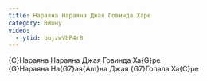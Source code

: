 ```yaml
---
title: Нараяна Нараяна Джая Говинда Харе
category: Вишну
video:
  - ytid: bujzwVbP4r8
---
```

{C}Нараяна Нараяна Джая Говинда Ха{G}ре  
{G}Нараяна На{G7}ая{Am}на Джая {G7}Гопала Ха{C}ре
